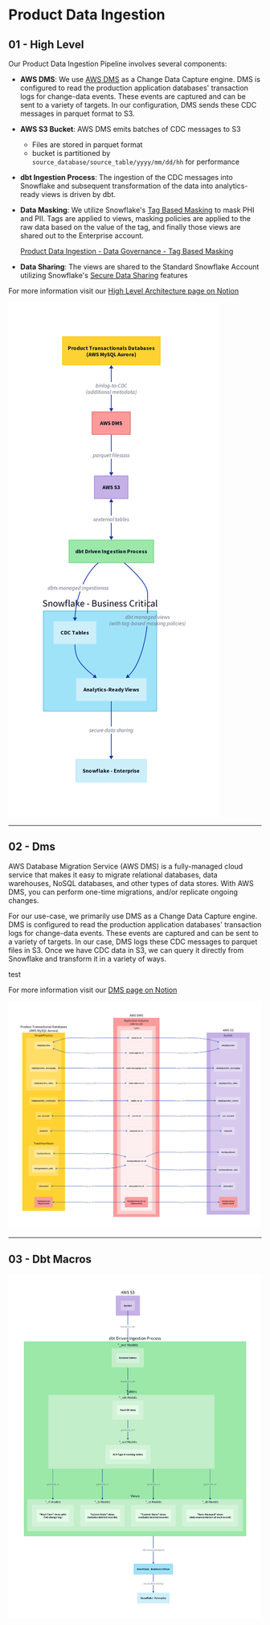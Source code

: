 # Product Data Ingestion

## 01 - High Level

Our Product Data Ingestion Pipeline involves several components:

- **AWS DMS**: We use [AWS DMS](https://aws.amazon.com/dms/features/) as a Change Data Capture engine. DMS is configured to read the production application databases' transaction logs for change-data events. These events are captured and can be sent to a variety of targets. In our configuration, DMS sends these CDC messages in parquet format to S3.
    
- **AWS S3 Bucket**: AWS DMS emits batches of CDC messages to S3
    - Files are stored in parquet format
    - bucket is partitioned by `source_database/source_table/yyyy/mm/dd/hh` for performance
    
- **dbt Ingestion Process**: The ingestion of the CDC messages into Snowflake and subsequent transformation of the data into analytics-ready views is driven by dbt.

- **Data Masking**: We utilize Snowflake's [Tag Based Masking](https://docs.snowflake.com/en/user-guide/tag-based-masking-policies) to mask PHI and PII. Tags are applied to views, masking policies are applied to the raw data based on the value of the tag, and finally those views are shared out to the Enterprise account.
    
    [Product Data Ingestion - Data Governance - Tag Based Masking](https://www.notion.so/Product-Data-Ingestion-Data-Governance-Tag-Based-Masking-f70882c02af64b94bb5c9d5bf7560316?pvs=21)
    
- **Data Sharing**: The views are shared to the Standard Snowflake Account utilizing Snowflake's [Secure Data Sharing](https://docs.snowflake.com/en/user-guide/data-sharing-intro) features

For more information visit our [High Level Architecture page on Notion](https://www.notion.so/simplepractice/Product-Data-Ingestion-Technical-High-Level-Architecture-1abf2f8242f180edb541e5dc830d7c82)

![High Level](./diagrams/01-high-level.png)

---

## 02 - Dms

AWS Database Migration Service (AWS DMS) is a fully-managed cloud service that makes it easy to migrate relational databases, data warehouses, NoSQL databases, and other types of data stores. With AWS DMS, you can perform one-time migrations, and/or replicate ongoing changes.

For our use-case, we primarily use DMS as a Change Data Capture engine. DMS is configured to read the production application databases' transaction logs for change-data events. These events are captured and can be sent to a variety of targets. In our case, DMS logs these CDC messages to parquet files in S3.  Once we have CDC data in S3, we can query it directly from Snowflake and transform it in a variety of ways.

test

For more information visit our [DMS page on Notion](https://www.notion.so/simplepractice/Product-Data-Ingestion-What-is-AWS-DMS-Why-AWS-DMS-8fc9be0f9f634f298c46589650ab16a9)

![Dms](./diagrams/02-dms.png)

---

## 03 - Dbt Macros

![Dbt Macros](./diagrams/03-dbt-macros.png)